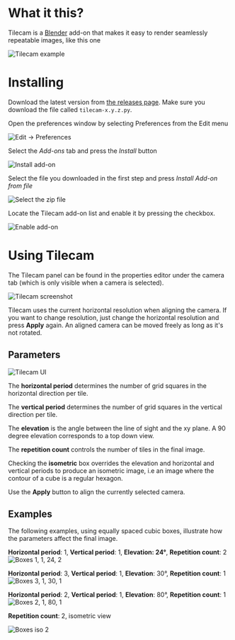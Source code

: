 # What it this?

Tilecam is a [Blender](http://blender.org) add-on that makes it easy to render seamlessly repeatable images, like this one

![Tilecam example](readme_images/trafficjam.jpg)

# Installing

Download the latest version from [the releases page](https://github.com/stuffmatic/tilecam/releases). Make sure you download the file called `tilecam-x.y.z.py`.

Open the preferences window by selecting Preferences from the Edit menu

![Edit -> Preferences](readme_images/help_edit_preferences.png)

Select the _Add-ons_ tab and press the _Install_ button

![Install add-on](readme_images/help_addons_install.png)

Select the file you downloaded in the first step and press _Install Add-on from file_

![Select the zip file](readme_images/help_select_zip.png)

Locate the Tilecam add-on list and enable it by pressing the checkbox.

![Enable add-on](readme_images/help_enable_addon.png)


# Using Tilecam

The Tilecam panel can be found in the properties editor under the camera tab (which is only visible when a camera is selected). 

![Tilecam screenshot](readme_images/screenshot.png)

Tilecam uses the current horizontal resolution when aligning the camera. If you want to change resolution, just change the horizontal resolution and press **Apply** again. An aligned camera can be moved freely as long as it's not rotated. 

## Parameters
![Tilecam UI](readme_images/panel.png)

The **horizontal period** determines the number of grid squares in the horizontal direction per tile.

The **vertical period** determines the number of grid squares in the vertical direction per tile.

The **elevation** is the angle between the line of sight and the xy plane. A 90 degree elevation corresponds to a top down view.

The **repetition count** controls the number of tiles in the final image.

Checking the **isometric** box overrides the elevation and horizontal and vertical periods to produce an isometric image, i.e an image where the contour of a cube is a regular hexagon.

Use the **Apply** button to align the currently selected camera.

## Examples

The following examples, using equally spaced cubic boxes, illustrate how the parameters affect the final image.   

__Horizontal period__: 1, __Vertical period__: 1, __Elevation: 24°__, __Repetition count__: 2
![Boxes 1, 1, 24, 2](readme_images/boxes_1_1_24_2.png)

__Horizontal period__: 3, __Vertical period__: 1, __Elevation__: 30°, __Repetition count__: 1
![Boxes 3, 1, 30, 1](readme_images/boxes_3_1_30_1.png)

__Horizontal period__: 2, __Vertical period__: 1, __Elevation__: 80°, __Repetition count__: 1
![Boxes 2, 1, 80, 1](readme_images/boxes_2_1_80_1.png)

__Repetition count__: 2, isometric view

![Boxes iso 2](readme_images/boxes_iso_2.png)
